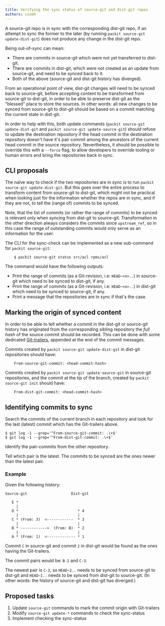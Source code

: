 ```yaml
---
title: Verifying the sync status of source-git and dist-git repos
authors: csomh
---
```


A source-git repo is in sync with the corresponding dist-git repo, if an attempt
to sync the former to the later (by running `packit source-git update-dist-git`)
does not produce any change in the dist-git repo.

Being out-of-sync can mean:

- There are commits in source-git which were not yet transferred to dist-git.
- There are commits in dist-git, which were not created as an update from
  source-git, and need to be synced back to it.
- Both of the above (source-git and dist-git history has diverged).

From an operational point of view, dist-git changes will need to be synced
back to source-git, before accepting content to be transformed from source-git
to dist-git, in order to be able to preserve dist-git as the "blessed" place
to store the sources. In other words: all new changes to be synced from
source-git to dist-git should be based on a commit matching the current state
in dist-git.

In order to help with this, both update commands
(`packit source-git update-dist-git` and `packit source-git update-source-git`)
should refuse to update the destination repository if the head commit in the
destination repository doesn't have it's pair commit among the ancestors of
the current head commit in the source repository. Nevertheless, it should be
possible to override this with a `--force` flag, to allow developers to
override tooling or human errors and bring the repositories back in sync.

## CLI proposals

The naïve way to check if the two repositories are in sync is to run
`packit source-git update-dist-git`. But this goes over the entire process to
transform content from source-git to dist-git, which might not be practical
when looking just for the information whether the repos are in sync, and if
they are not, to tell the (range of) commits to be synced.

Note, that the list of commits (or rather the range of commits) to be synced is
relevant only when syncing from dist-git to source-git. Transformation in the
other direction always considers the commits since `upstream_ref`, so in this
case the range of outstanding commits would only serve as an information for the
user.

The CLI for the sync-check can be implemented as a new sub-command for
`packit source-git`:

```
    $ packit source-git status src/acl rpms/acl
```

The command would have the following outputs:

- Print the range of commits (as a Git-revision, i.e: `HEAD~<n>..`) in
  source-git which need to be synced to dist-git, if any.
- Print the range of commits (as a Git-revision, i.e: `HEAD~<n>..`) in
  dist-git which need to be synced to source-git, if any.
- Print a message that the repositories are in sync if that's the case.

## Marking the origin of synced content

In order to be able to tell whether a commit in the dist-git or source-git
history has originated from the corresponding sibling repository the _full
hash_ of the source commit should be recorded. This can be done with some
dedicated [Git-trailers], appended at the end of the commit messages.

Commits created by `packit source-git update-dist-git` in dist-git repositories
should have:

```
    From-source-git-commit: <head-commit-hash>
```

Commits created by `packit source-git update-source-git` in source-git
repositories, and the commit at the tip of the branch, created by
`packit source-git init` should have:

```
    From-dist-git-commit: <head-commit-hash>
```

## Identifying commits to sync

Search the commits of the current branch in each repository and look for the
last (latest) commit which has the Git-trailers above.

    $ git log -1 --grep='^From-source-git-commit: .\+$'
    $ git log -1 --grep='^From-dist-git-commit: .\+$'

Identify the pair-commits from the other repository.

Tell which pair is the latest. The commits to be synced are the ones newer
than the latest pair.

### Example

Given the following history:

```
Source-git                    Dist-git

   E *
     |
   D *                           * 4
     |                           |
   C * (From: 3)  <------------  * 3
     |                           |
   B * ------------>  (From: B)  * 2
     |                           |
   A * (From: 1)  <------------- * 1
```

Commit `C` in source-git and commit `2` in dist-git would be found as the ones
having the Git-trailers.

The commit pairs would be: `B-2` and `C-3`.

The newest pair is `C-3`, so `HEAD~2..` needs to be synced from source-git to
dist-git and `HEAD~1..` needs to be synced from dist-git to source-git. (In
other words: the history of source-git and dist-git has diverged.)

## Proposed tasks

1. Update `source-git` commands to mark the commit origin with Git-trailers
2. Modify `source-git update-*` commands to check the sync-status
3. Implement checking the sync-status

[git-trailers]: https://git-scm.com/docs/git-interpret-trailers

